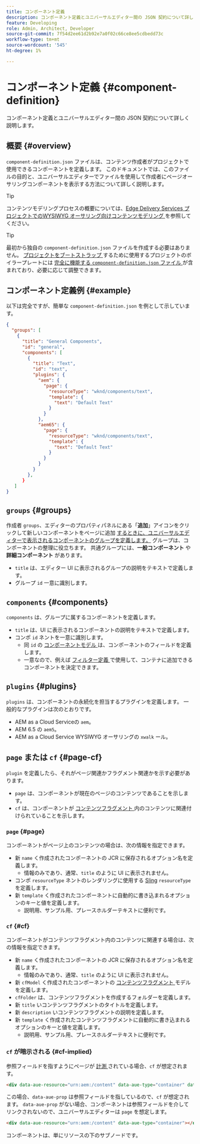 ```yaml
---
title: コンポーネント定義
description: コンポーネント定義とユニバーサルエディター間の JSON 契約について詳しく説明します。
feature: Developing
role: Admin, Architect, Developer
source-git-commit: 7f54d2ee61d2b92e7a0f02c66ce8ee5cdbedd73c
workflow-type: tm+mt
source-wordcount: '545'
ht-degree: 1%

---
```



# コンポーネント定義 {#component-definition}

コンポーネント定義とユニバーサルエディター間の JSON 契約について詳しく説明します。

## 概要 {#overview}

`component-definition.json` ファイルは、コンテンツ作成者がプロジェクトで使用できるコンポーネントを定義します。 このドキュメントでは、このファイルの目的と、ユニバーサルエディターでファイルを使用して作成者にページオーサリングコンポーネントを表示する方法について詳しく説明します。

>[!TIP]
>
>コンテンツモデリングプロセスの概要については、[Edge Delivery Services プロジェクトでのWYSIWYG オーサリング向けコンテンツモデリング ](/help/edge/wysiwyg-authoring/content-modeling.md) を参照してください。

>[!TIP]
>
>最初から独自の `component-definition.json` ファイルを作成する必要はありません。 [ プロジェクトをブートストラップ ](/help/edge/wysiwyg-authoring/edge-dev-getting-started.md) するために使用するプロジェクトのボイラープレートには [ 完全に機能する `component-definition.json` ファイル ](https://github.com/adobe-rnd/aem-boilerplate-xwalk/blob/main/component-definition.json) が含まれており、必要に応じて調整できます。

## コンポーネント定義例 {#example}

以下は完全ですが、簡単な `component-definition.json` を例として示しています。

```json
{
  "groups": [
    {
      "title": "General Components",
      "id": "general",
      "components": [
        {
          "title": "Text",
          "id": "text",
          "plugins": {
            "aem": {
              "page": {
                "resourceType": "wknd/components/text",
                "template": {
                  "text": "Default Text"
                }
              }
            },
            "aem65": {
              "page": {
                "resourceType": "wknd/components/text",
                "template": {
                  "text": "Default Text"
                }
              }
            }
          }
        },
      }
   ]
}
```

## `groups` {#groups}

作成者 `groups`、エディターのプロパティパネルにある「**追加**」アイコンをクリックして新しいコンポーネントをページに追加 [ するときに、ユニバーサルエディターで表示されるコンポーネントのグループを定義します。](/help/sites-cloud/authoring/universal-editor/authoring.md#adding-components) グループは、コンポーネントの整理に役立ちます。 共通グループには、**一般コンポーネント** や **詳細コンポーネント** があります。

* `title` は、エディター UI に表示されるグループの説明をテキストで定義します。
* グループ `id` 一意に識別します。

## `components` {#components}

`components` は、グループに属するコンポーネントを定義します。

* `title` は、UI に表示されるコンポーネントの説明をテキストで定義します。
* コンポ `id` ネントを一意に識別します。
   * 同 `id` の [ コンポーネントモデル ](/help/implementing/universal-editor/field-types.md#model-structure) は、コンポーネントのフィールドを定義します。
   * 一意なので、例えば [ フィルター定義 ](/help/implementing/universal-editor/customizing.md#filtering-components) で使用して、コンテナに追加できるコンポーネントを決定できます。

## `plugins` {#plugins}

`plugins` は、コンポーネントの永続化を担当するプラグインを定義します。 一般的なプラグインは次のとおりです。

* AEM as a Cloud Serviceの `aem`。
* AEM 6.5 の `aem5`。
* AEM as a Cloud Service WYSIWYG オーサリングの `xwalk` ール。

## `page` または `cf` {#page-cf}

`plugin` を定義したら、それがページ関連かフラグメント関連かを示す必要があります。

* `page` は、コンポーネントが現在のページのコンテンツであることを示します。
* `cf` は、コンポーネントが [ コンテンツフラグメント ](/help/assets/content-fragments/content-fragments.md) 内のコンテンツに関連付けられていることを示します。

### `page` {#page}

コンポーネントがページ上のコンテンツの場合は、次の情報を指定できます。

* 新 `name` く作成されたコンポーネントの JCR に保存されるオプション名を定義します。
   * 情報のみであり、通常、`title` のように UI に表示されません。
* コンポ `resourceType` ネントのレンダリングに使用する [Sling](/help/implementing/developing/introduction/sling-cheatsheet.md) `resourceType` を定義します。
* 新 `template` く作成されたコンポーネントに自動的に書き込まれるオプションのキーと値を定義します。
   * 説明用、サンプル用、プレースホルダーテキストに便利です。

### `cf` {#cf}

コンポーネントがコンテンツフラグメント内のコンテンツに関連する場合は、次の情報を指定できます。

* 新 `name` く作成されたコンポーネントの JCR に保存されるオプション名を定義します。
   * 情報のみであり、通常、`title` のように UI に表示されません。
* 新 `cfModel` く作成されたコンポーネントの [ コンテンツフラグメント ](/help/assets/content-fragments/content-fragments-models.md) モデルを定義します。
* `cfFolder` は、コンテンツフラグメントを作成するフォルダーを定義します。
* 新 `title` いコンテンツフラグメントのタイトルを定義します。
* 新 `description` いコンテンツフラグメントの説明を定義します。
* 新 `template` く作成されたコンテンツフラグメントに自動的に書き込まれるオプションのキーと値を定義します。
   * 説明用、サンプル用、プレースホルダーテキストに便利です。

### `cf` が暗示される {#cf-implied}

参照フィールドを指すようにページが [ 計測 ](/help/implementing/universal-editor/getting-started.md#instrument-page) されている場合、`cf` が想定されます。

```html
<div data-aue-resource="urn:aem:/content" data-aue-type="container" data-aue-prop="field"></div>
```

この場合、`data-aue-prop` は参照フィールドを指しているので、`cf` が想定されます。 `data-aue-prop` がない場合、コンポーネントは参照フィールドを介してリンクされないので、ユニバーサルエディターは `page` を想定します。

```html
<div data-aue-resource="urn:aem:/content" data-aue-type="container"></div>
```

コンポーネントは、単にリソースの下のサブノードです。
